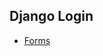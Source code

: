 ## Django Login

* [Forms](https://django.cowhite.com/blog/django-forms-and-model-forms/)
<!--stackedit_data:
eyJoaXN0b3J5IjpbLTE4MTk0MDkxODJdfQ==
-->